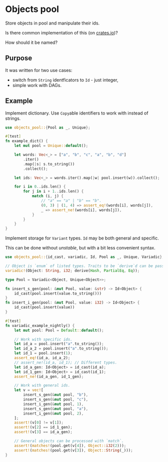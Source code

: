 # Objects pool

Store objects in pool and manipulate their ids.

Is there common implementation of this (on [crates.io](crates.io))?

How should it be named?

## Purpose

It was written for two use cases:

- switch from `String` identficators to `Id` - just integer,
- simple work with DAGs.

## Example

Implement dictionary. Use `Copy`able identifiers to work with instead of strings.

```rust
use objects_pool::{Pool as _, Unique};

#[test]
fn example_dict() {
    let mut pool = Unique::default();

    let words: Vec<_> = ["a", "b", "c", "a", "b", "d"]
        .iter()
        .map(|s| s.to_string())
        .collect();

    let ids: Vec<_> = words.iter().map(|w| pool.insert(w)).collect();

    for i in 0..ids.len() {
        for j in i + 1..ids.len() {
            match (i, j) {
                // "a" == "a" | "b" == "b".
                (0, 3) | (1, 4) => assert_eq!(words[i], words[j]),
                _ => assert_ne!(words[i], words[j]),
            }
        }
    }
}
```

Implement storage for `Variant` types. `Id` may be both general and specific.

This can be done without *unstable*, but with a bit less convenient syntax.

```rust
use objects_pool::{id_cast, variadic, Id, Pool as _, Unique, Variadic};

// Object is `enum` of listed types. Traits to be `derive`d can be passed.
variadic!(Object: String, i32; derive(Hash, PartialEq, Eq));

type Pool = Variadic<Object, Unique<Object>>;

fn insert_s_gen(pool: &mut Pool, value: &str) -> Id<Object> {
    id_cast(pool.insert(value.to_string()))
}
fn insert_i_gen(pool: &mut Pool, value: i32) -> Id<Object> {
    id_cast(pool.insert(value))
}

#[test]
fn variadic_example_nightly() {
    let mut pool: Pool = Default::default();

    // Work with specific ids.
    let id_a = pool.insert("a".to_string());
    let id_a_2 = pool.insert("a".to_string());
    let id_1 = pool.insert(1);
    assert_eq!(id_a, id_a_2);
    // assert_ne!(id_a, id_1); // Different types.
    let id_a_gen: Id<Object> = id_cast(id_a);
    let id_1_gen: Id<Object> = id_cast(id_1);
    assert_ne!(id_a_gen, id_1_gen);

    // Work with general ids.
    let v = vec![
        insert_s_gen(&mut pool, "b"),
        insert_s_gen(&mut pool, "c"),
        insert_i_gen(&mut pool, 1),
        insert_s_gen(&mut pool, "a"),
        insert_i_gen(&mut pool, 2),
    ];
    assert!(v[0] != v[1]);
    assert!(v[2] == id_1_gen);
    assert!(v[3] == id_a_gen);

    // General objects can be processed with `match`.
    assert!(matches!(pool.get(v[4]), Object::i32(2)));
    assert!(matches!(pool.get(v[3]), Object::String(_)));
}
```
